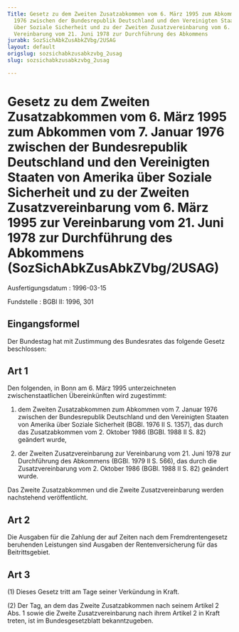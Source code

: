 ```yaml
---
Title: Gesetz zu dem Zweiten Zusatzabkommen vom 6. März 1995 zum Abkommen vom 7. Januar
  1976 zwischen der Bundesrepublik Deutschland und den Vereinigten Staaten von Amerika
  über Soziale Sicherheit und zu der Zweiten Zusatzvereinbarung vom 6. März 1995 zur
  Vereinbarung vom 21. Juni 1978 zur Durchführung des Abkommens
jurabk: SozSichAbkZusAbkZVbg/2USAG
layout: default
origslug: sozsichabkzusabkzvbg_2usag
slug: sozsichabkzusabkzvbg_2usag

---
```


# Gesetz zu dem Zweiten Zusatzabkommen vom 6. März 1995 zum Abkommen vom 7. Januar 1976 zwischen der Bundesrepublik Deutschland und den Vereinigten Staaten von Amerika über Soziale Sicherheit und zu der Zweiten Zusatzvereinbarung vom 6. März 1995 zur Vereinbarung vom 21. Juni 1978 zur Durchführung des Abkommens (SozSichAbkZusAbkZVbg/2USAG)

Ausfertigungsdatum
:   1996-03-15

Fundstelle
:   BGBl II: 1996, 301

## Eingangsformel

Der Bundestag hat mit Zustimmung des Bundesrates das folgende Gesetz
beschlossen:

## Art 1

Den folgenden, in Bonn am 6. März 1995 unterzeichneten
zwischenstaatlichen Übereinkünften wird zugestimmt:

1.  dem Zweiten Zusatzabkommen zum Abkommen vom 7. Januar 1976 zwischen
    der Bundesrepublik Deutschland und den Vereinigten Staaten von Amerika
    über Soziale Sicherheit (BGBl. 1976 II S. 1357), das durch das
    Zusatzabkommen vom 2. Oktober 1986 (BGBl. 1988 II S. 82) geändert
    wurde,


2.  der Zweiten Zusatzvereinbarung zur Vereinbarung vom 21. Juni 1978 zur
    Durchführung des Abkommens (BGBl. 1979 II S. 566), das durch die
    Zusatzvereinbarung vom 2. Oktober 1986 (BGBl. 1988 II S. 82) geändert
    wurde.



Das Zweite Zusatzabkommen und die Zweite Zusatzvereinbarung werden
nachstehend veröffentlicht.

## Art 2

Die Ausgaben für die Zahlung der auf Zeiten nach dem Fremdrentengesetz
beruhenden Leistungen sind Ausgaben der Rentenversicherung für das
Beitrittsgebiet.

## Art 3

(1) Dieses Gesetz tritt am Tage seiner Verkündung in Kraft.

(2) Der Tag, an dem das Zweite Zusatzabkommen nach seinem Artikel 2
Abs. 1 sowie die Zweite Zusatzvereinbarung nach ihrem Artikel 2 in
Kraft treten, ist im Bundesgesetzblatt bekanntzugeben.

